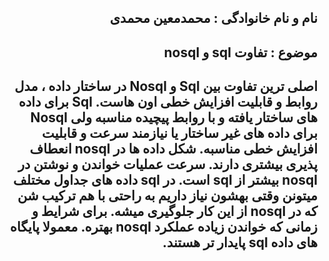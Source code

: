 <h2 dir="rtl">  نام و نام خانوادگی : محمدمعین محمدی </h2>
<h2 dir="rtl"> موضوع : تفاوت  sql  و  nosql </h2>
<h2 dir="rtl">
اصلی ترین تفاوت بین  Sql  و Nosql  در ساختار داده ، مدل روابط و قابلیت افزایش خطی اون هاست. Sql  برای داده های ساختار یافته و با روابط پیچیده مناسبه ولی  Nosql  برای داده های غیر ساختار یا نیازمند سرعت و قابلیت افزایش خطی مناسبه.
شکل داده ها در  nosql  انعطاف پذیری بیشتری دارند.
سرعت عملیات خواندن و نوشتن در  nosql  بیشتر از  sql  است.
در  sql  داده های جداول مختلف میتونن وقتی بهشون نیاز داریم به راحتی با هم ترکیب شن که در nosql  از این کار جلوگیری میشه.
برای شرایط و زمانی که خواندن زیاده عملکرد  nosql بهتره.
معمولا پایگاه های داده  sql پایدار تر هستند.
